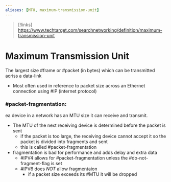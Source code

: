 ```yaml
---
aliases: [MTU, maximum-transmission-unit]
---
```

>[!links]
>https://www.techtarget.com/searchnetworking/definition/maximum-transmission-unit

# Maximum Transmission Unit
The largest size #frame or #packet (in bytes) which can be transmitted acriss a data-link
- Most often used in reference to packet size across an Ethernet connection using #IP (internet protocol)

### #packet-fragmentation:
ea device in a network has an MTU size it can receive and transmit.
- The MTU of the next receiving device is determined before the packet is sent
	- if the packet is too large, the receiving device cannot accept it so the packet is divided into fragments and sent
	- this is called #packet-fragmentation 
- fragmentation is bad for performance and adds delay and extra data
	- #IPV4 allows for #packet-fragmentation unless the #do-not-fragment-flag is set
	- #IPV6 does *NOT* allow fragmentaion
		- if a packet size exceeds its #MTU it will be dropped